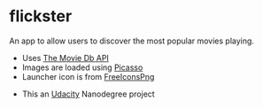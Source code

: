 # flickster
An app to allow users to discover the most popular movies playing.

- Uses [The Movie Db API](themoviedb.org)
- Images are loaded using [Picasso](http://square.github.io/picasso/)
- Launcher icon is from [FreeIconsPng](http://www.freeiconspng.com/free-images/movie-icon-15153)


* This an [Udacity](https://www.udacity.com) Nanodegree project
